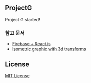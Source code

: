 
## ProjectG

Project G started!

### 참고 문서
 * [Firebase + React.js](https://chanspark.github.io/2017/12/06/Firebase-%EA%B3%B5%EB%B6%80.html)
 * [Isometric graphic with 3d transforms](https://webdesign.tutsplus.com/tutorials/create-an-isometric-layout-with-3d-transforms--cms-27134)
 
 ## License
 
 [MIT License](https://github.com/qorcjftns/ProjectG/blob/master/LICENSE)